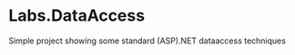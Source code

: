 Labs.DataAccess
===============

Simple project showing some standard (ASP).NET dataaccess techniques
